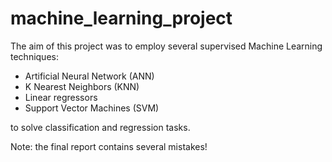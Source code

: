 # machine_learning_project
The aim of this project was to employ several supervised Machine Learning techniques: 
- Artificial Neural Network (ANN)
- K Nearest Neighbors (KNN)
- Linear regressors
- Support Vector Machines (SVM)
  
to solve classification and regression tasks. 

Note: the final report contains several mistakes!
